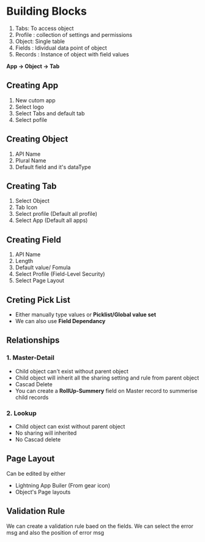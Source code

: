 # Building Blocks

1. Tabs: To access object
2. Profile : collection of settings and permissions
3. Object: Single table
4. Fields : Idividual data point of object
5. Records : Instance of object with field values

**App -> Object -> Tab**

## Creating App

1. New cutom app
2. Select logo
3. Select Tabs and default tab
4. Select pofile

## Creating Object

1. API Name
2. Plural Name
3. Default field and it's dataType

## Creating Tab

1. Select Object
2. Tab Icon
3. Select profile (Default all profile)
4. Select App (Default all apps)

## Creating Field

1. API Name
2. Length
3. Default value/ Fomula
4. Select Profile (Field-Level Security)
5. Select Page Layout

## Creting Pick List

- Either manually type values or **Picklist/Global value set**
- We can also use **Field Dependancy**

## Relationships

### 1. Master-Detail

- Child object can't exist without parent object
- Child object will inherit all the sharing setting and rule from parent object
- Cascad Delete
- You can create a **RollUp-Summery** field on Master record to summerise child records 

### 2. Lookup

- Child object can exist without parent object
- No sharing will inherited
- No Cascad delete

## Page Layout

Can be edited by either

- Lightning App Builer (From gear icon)
- Object's Page layouts 

## Validation Rule

We can create a validation rule baed on the fields. 
We can select the error msg and also the position of error msg
